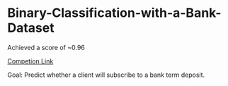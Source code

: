 # Binary-Classification-with-a-Bank-Dataset

Achieved a score of ~0.96

[Competion Link](https://www.kaggle.com/competitions/playground-series-s5e8/overview)

Goal: Predict whether a client will subscribe to a bank term deposit.
